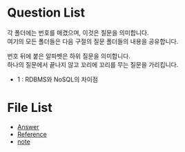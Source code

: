 # Question List

<p>
각 폴더에는 번호를 매겼으며, 이것은 질문을 의미합니다.<br />
여기의 모든 폴더들은 다음 구절의 질문 폴더들의 내용을 공유합니다.
</p>

<p>
번호 뒤에 붙은 알파벳은 하위 질문을 의미합니다.<br />
하나의 질문에서 끝나지 않고 꼬리에 꼬리를 무는 질문을 가리킵니다.
</p>


* 1 : RDBMS와 NoSQL의 차이점




# File List

* [Answer](https://github.com/TaekGeunLee/study_speech-tranning/tree/master/NoSQL/Answer)
* [Reference](https://github.com/TaekGeunLee/study_speech-tranning/tree/master/NoSQL/Reference)
* [note](https://github.com/TaekGeunLee/study_speech-tranning/tree/master/NoSQL/note)